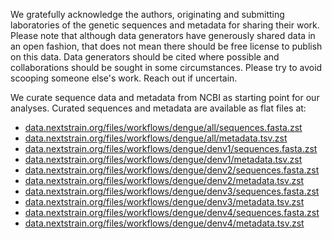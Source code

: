 We gratefully acknowledge the authors, originating and submitting laboratories of the genetic sequences and metadata for sharing their work. Please note that although data generators have generously shared data in an open fashion, that does not mean there should be free license to publish on this data. Data generators should be cited where possible and collaborations should be sought in some circumstances. Please try to avoid scooping someone else's work. Reach out if uncertain.

We curate sequence data and metadata from NCBI as starting point for our analyses. Curated sequences and metadata are available as flat files at:

* [data.nextstrain.org/files/workflows/dengue/all/sequences.fasta.zst](https://data.nextstrain.org/files/workflows/dengue/all/sequences.fasta.zst)
* [data.nextstrain.org/files/workflows/dengue/all/metadata.tsv.zst](https://data.nextstrain.org/files/workflows/dengue/all/metadata.tsv.zst)
* [data.nextstrain.org/files/workflows/dengue/denv1/sequences.fasta.zst](https://data.nextstrain.org/files/workflows/dengue/denv1/sequences.fasta.zst)
* [data.nextstrain.org/files/workflows/dengue/denv1/metadata.tsv.zst](https://data.nextstrain.org/files/workflows/dengue/denv1/metadata.tsv.zst)
* [data.nextstrain.org/files/workflows/dengue/denv2/sequences.fasta.zst](https://data.nextstrain.org/files/workflows/dengue/denv2/sequences.fasta.zst)
* [data.nextstrain.org/files/workflows/dengue/denv2/metadata.tsv.zst](https://data.nextstrain.org/files/workflows/dengue/denv2/metadata.tsv.zst)
* [data.nextstrain.org/files/workflows/dengue/denv3/sequences.fasta.zst](https://data.nextstrain.org/files/workflows/dengue/denv3/sequences.fasta.zst)
* [data.nextstrain.org/files/workflows/dengue/denv3/metadata.tsv.zst](https://data.nextstrain.org/files/workflows/dengue/denv3/metadata.tsv.zst)
* [data.nextstrain.org/files/workflows/dengue/denv4/sequences.fasta.zst](https://data.nextstrain.org/files/workflows/dengue/denv4/sequences.fasta.zst)
* [data.nextstrain.org/files/workflows/dengue/denv4/metadata.tsv.zst](https://data.nextstrain.org/files/workflows/dengue/denv4/metadata.tsv.zst)
